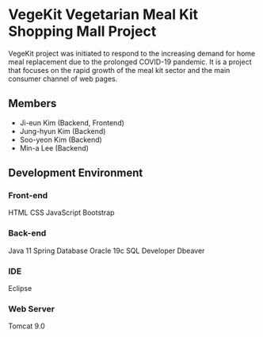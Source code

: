 VegeKit Vegetarian Meal Kit Shopping Mall Project
=============

VegeKit project was initiated to respond to the increasing demand for home meal replacement due to the prolonged COVID-19 pandemic. It is a project that focuses on the rapid growth of the meal kit sector and the main consumer channel of web pages.

Members
-------------
* Ji-eun Kim (Backend, Frontend)
* Jung-hyun Kim (Backend)
* Soo-yeon Kim (Backend)
* Min-a Lee (Backend)

Development Environment
-------------
### Front-end
HTML
CSS
JavaScript
Bootstrap

### Back-end
Java 11
Spring
Database
Oracle 19c
SQL Developer
Dbeaver

### IDE
Eclipse

### Web Server
Tomcat 9.0
